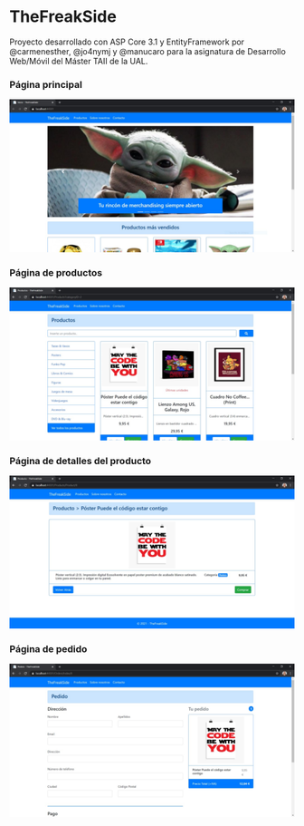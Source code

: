 # TheFreakSide
Proyecto desarrollado con ASP Core 3.1 y EntityFramework por @carmenesther, @jo4nymj y @manucaro para la asignatura de Desarrollo Web/Móvil del Máster TAII de la UAL.

### Página principal

![Captura de pantalla](https://github.com/manucaro/TheFreakSide/blob/main/screenshots/1.jpg)

### Página de productos

![Captura de pantalla](https://github.com/manucaro/TheFreakSide/blob/main/screenshots/2.jpg)

### Página de detalles del producto

![Captura de pantalla](https://github.com/manucaro/TheFreakSide/blob/main/screenshots/3.jpg)

### Página de pedido

![Captura de pantalla](https://github.com/manucaro/TheFreakSide/blob/main/screenshots/4.jpg)
